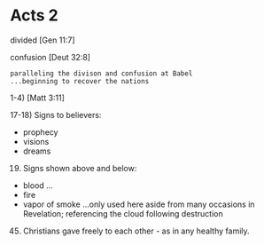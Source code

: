 # Acts 2



divided	[Gen 11:7]

confusion	[Deut 32:8]

	paralleling the divison and confusion at Babel
	...beginning to recover the nations


1-4) [Matt 3:11]


17-18) Signs to believers:
- prophecy
- visions
- dreams

19) Signs shown above and below:
- blood
  ...
- fire
- vapor of smoke
  ...only used here aside from many occasions in Revelation; referencing the cloud following destruction


45) Christians gave freely to each other - as in any healthy family.
